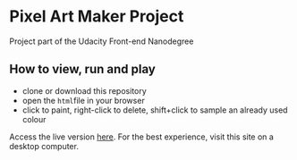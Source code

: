 # Pixel Art Maker Project
Project part of the Udacity Front-end Nanodegree

## How to view, run and play
 - clone or download this repository
 - open the `html`file in your browser
 - click to paint, right-click to delete, shift+click to sample an already used colour
 
Access the live version [here](https://al3x4.github.io/project-pixel-art-maker/). For the best experience, visit this site on a desktop computer. 

